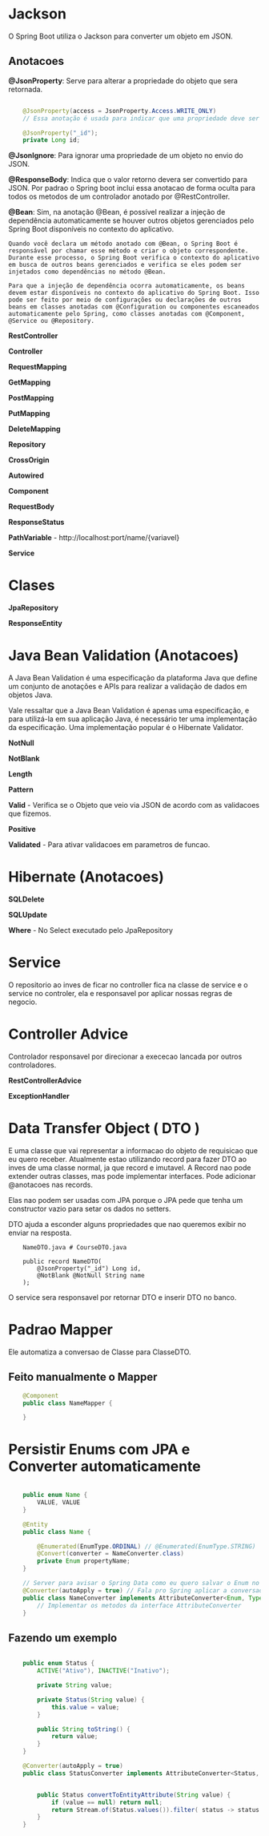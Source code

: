 # Jackson

O Spring Boot utiliza o Jackson para converter um objeto em JSON.

## Anotacoes

**@JsonProperty**:
    Serve para alterar a propriedade do objeto que sera retornada.

````java

    @JsonProperty(access = JsonProperty.Access.WRITE_ONLY) 
    // Essa anotação é usada para indicar que uma propriedade deve ser ignorada durante a desserialização (leitura) de um objeto JSON. Em outras palavras, quando um objeto JSON é convertido para uma instância de uma classe Java, essa propriedade será ignorada e seu valor não será atribuído à propriedade correspondente no objeto Java.

````

````java
    @JsonProperty("_id");
    private Long id;
````
**@JsonIgnore**: 
    Para ignorar uma propriedade de um objeto no envio do JSON.

**@ResponseBody**:
    Indica que o valor retorno devera ser convertido para JSON. Por padrao o Spring boot inclui essa anotacao de forma oculta para todos os metodos de um controlador anotado por @RestController.

**@Bean**:
    Sim, na anotação @Bean, é possível realizar a injeção de dependência automaticamente se houver outros objetos gerenciados pelo Spring Boot disponíveis no contexto do aplicativo.

    Quando você declara um método anotado com @Bean, o Spring Boot é responsável por chamar esse método e criar o objeto correspondente. Durante esse processo, o Spring Boot verifica o contexto do aplicativo em busca de outros beans gerenciados e verifica se eles podem ser injetados como dependências no método @Bean.

    Para que a injeção de dependência ocorra automaticamente, os beans devem estar disponíveis no contexto do aplicativo do Spring Boot. Isso pode ser feito por meio de configurações ou declarações de outros beans em classes anotadas com @Configuration ou componentes escaneados automaticamente pelo Spring, como classes anotadas com @Component, @Service ou @Repository.

**RestController**

**Controller**

**RequestMapping**

**GetMapping**

**PostMapping**

**PutMapping**

**DeleteMapping**

**Repository**

**CrossOrigin**

**Autowired**

**Component**

**RequestBody**

**ResponseStatus**

**PathVariable** - http://localhost:port/name/{variavel}

**Service**

# Clases 

**JpaRepository**

**ResponseEntity**


# Java Bean Validation (Anotacoes)

A Java Bean Validation é uma especificação da plataforma Java que define um conjunto de anotações e APIs para realizar a validação de dados em objetos Java.

Vale ressaltar que a Java Bean Validation é apenas uma especificação, e para utilizá-la em sua aplicação Java, é necessário ter uma implementação da especificação. Uma implementação popular é o Hibernate Validator.

**NotNull**

**NotBlank**

**Length**

**Pattern**

**Valid** - Verifica se o Objeto que veio via JSON de acordo com as validacoes
que fizemos.

**Positive**

**Validated** - Para ativar validacoes em parametros de funcao.


# Hibernate (Anotacoes)

**SQLDelete** 

**SQLUpdate**

**Where** - No Select executado pelo JpaRepository


# Service

O repositorio ao inves de ficar no controller fica na classe de service e o service no controler, ela
e responsavel por aplicar nossas regras de negocio.


# Controller Advice 

Controlador responsavel por direcionar a exececao lancada por outros controladores.

**RestControllerAdvice** 

**ExceptionHandler**

# Data Transfer Object ( DTO )

E uma classe que vai representar a informacao do objeto de requisicao que eu
quero receber. Atualmente estao utilizando record para fazer DTO ao inves de uma 
classe normal, ja que record e imutavel. A Record nao pode extender outras classes, mas pode implementar
interfaces. Pode adicionar @anotacoes nas records.

Elas nao podem ser usadas com JPA porque o JPA pede que tenha um constructor vazio
para setar os dados no setters.

DTO ajuda a esconder alguns propriedades que nao queremos exibir no enviar na resposta.

```
    NameDTO.java # CourseDTO.java

    public record NameDTO(
        @JsonProperty("_id") Long id,
        @NotBlank @NotNull String name
    );
```

O service sera responsavel por retornar DTO e inserir DTO no banco.

# Padrao Mapper

Ele automatiza a conversao de Classe para ClasseDTO.


## Feito manualmente o Mapper

```java
    @Component
    public class NameMapper {

    }
```

# Persistir Enums com JPA e Converter automaticamente

````java

    public enum Name {
        VALUE, VALUE
    }

    @Entity
    public class Name {

        @Enumerated(EnumType.ORDINAL) // @Enumerated(EnumType.STRING)
        @Convert(converter = NameConverter.class)
        private Enum propertyName;
    }

    // Server para avisar o Spring Data como eu quero salvar o Enum no banco de dados.
    @Converter(autoApply = true) // Fala pro Spring aplicar a conversao do enum automaticamente
    public class NameConverter implements AttributeConverter<Enum, Type> {
        // Implementar os metodos da interface AttributeConverter
    }

````

## Fazendo um exemplo

````java

    public enum Status {
        ACTIVE("Ativo"), INACTIVE("Inativo");

        private String value;

        private Status(String value) {
            this.value = value;
        }

        public String toString() {
            return value;
        }
    }

    @Converter(autoApply = true)
    public class StatusConverter implements AttributeConverter<Status, String> {


        public Status convertToEntityAttribute(String value) {
            if (value == null) return null;
            return Stream.of(Status.values()).filter( status -> status.intern() == value).findFirst().orElse(IllegalArgumentException::new);
        }
    }


````
